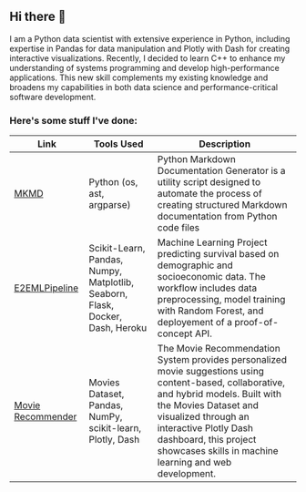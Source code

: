 ## Hi there 👋
I am a Python data scientist with extensive experience in Python, including expertise in Pandas for data manipulation and Plotly with Dash for creating interactive visualizations. Recently, I decided to learn C++ to enhance my understanding of systems programming and develop high-performance applications. This new skill complements my existing knowledge and broadens my capabilities in both data science and performance-critical software development.

### Here's some stuff I've done:

Link | Tools Used | Description
--- | --- | ---
[MKMD](https://github.com/JaredTPonting/mkmd) | Python (os, ast, argparse)  | Python Markdown Documentation Generator is a utility script designed to automate the process of creating structured Markdown documentation from Python code files
[E2EMLPipeline](https://github.com/JaredTPonting/E2EMLPipeline) | Scikit-Learn, Pandas, Numpy, Matplotlib, Seaborn, Flask, Docker, Dash, Heroku | Machine Learning Project predicting survival based on demographic and socioeconomic data. The workflow includes data preprocessing, model training with Random Forest, and deployement of a proof-of-concept API.
[Movie Recommender](https://github.com/JaredTPonting/MovieRecommender) | Movies Dataset, Pandas, NumPy, scikit-learn, Plotly, Dash | The Movie Recommendation System provides personalized movie suggestions using content-based, collaborative, and hybrid models. Built with the Movies Dataset and visualized through an interactive Plotly Dash dashboard, this project showcases skills in machine learning and web development.


<!--
**JaredTPonting/JaredTPonting** is a ✨ _special_ ✨ repository because its `README.md` (this file) appears on your GitHub profile.

Here are some ideas to get you started:

- 🔭 I’m currently working on ...
- 🌱 I’m currently learning ...
- 👯 I’m looking to collaborate on ...
- 🤔 I’m looking for help with ...
- 💬 Ask me about ...
- 📫 How to reach me: ...
- 😄 Pronouns: ...
- ⚡ Fun fact: ...
-->
